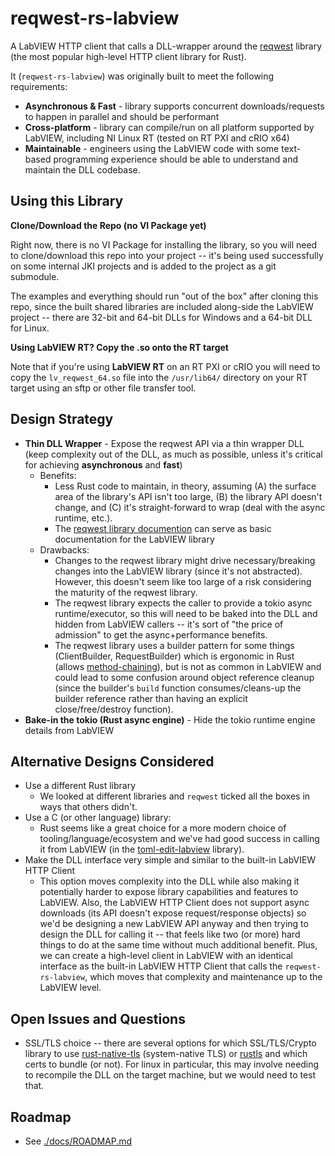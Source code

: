 # reqwest-rs-labview

A LabVIEW HTTP client that calls a DLL-wrapper around the [reqwest](https://crates.io/crates/reqwest) library (the most popular high-level HTTP client library for Rust).

It (`reqwest-rs-labview`) was originally built to meet the following requirements:

- **Asynchronous & Fast** - library supports concurrent downloads/requests to happen in parallel and should be performant
- **Cross-platform** - library can compile/run on all platform supported by LabVIEW, including NI Linux RT (tested on RT PXI and cRIO x64)
- **Maintainable** - engineers using the LabVIEW code with some text-based programming experience should be able to understand and maintain the DLL codebase.

## Using this Library

**Clone/Download the Repo (no VI Package yet)**

Right now, there is no VI Package for installing the library, so you will need to clone/download this repo into your project -- it's being used successfully on some internal JKI projects and is added to the project as a git submodule.

The examples and everything should run "out of the box" after cloning this repo, since the built shared libraries are included along-side the LabVIEW project -- there are 32-bit and 64-bit DLLs for Windows and a 64-bit DLL for Linux.

**Using LabVIEW RT? Copy the .so onto the RT target**

Note that if you're using **LabVIEW RT** on an RT PXI or cRIO you will need to copy the `lv_reqwest_64.so` file into the `/usr/lib64/` directory on your RT target using an sftp or other file transfer tool.

## Design Strategy

- **Thin DLL Wrapper** - Expose the reqwest API via a thin wrapper DLL (keep complexity out of the DLL, as much as possible, unless it's critical for achieving **asynchronous** and **fast**)
  - Benefits:
    - Less Rust code to maintain, in theory, assuming (A) the surface area of the library's API isn't too large, (B) the library API doesn't change, and (C) it's straight-forward to wrap (deal with the async runtime, etc.).  
    - The [reqwest library documention](https://docs.rs/reqwest/latest/reqwest/) can serve as basic documentation for the LabVIEW library
  - Drawbacks:
    - Changes to the reqwest library might drive necessary/breaking changes into the LabVIEW library (since it's not abstracted). However, this doesn't seem like too large of a risk considering the maturity of the reqwest library.
    - The reqwest library expects the caller to provide a tokio async runtime/executor, so this will need to be baked into the DLL and hidden from LabVIEW callers -- it's sort of "the price of admission" to get the async+performance benefits.
    - The reqwest library uses a builder pattern for some things (ClientBuilder, RequestBuilder) which is ergonomic in Rust (allows [method-chaining](https://doc.rust-lang.org/book/ch17-01-futures-and-syntax.html?highlight=chaining#listing-17-2)), but is not as common in LabVIEW and could lead to some confusion around object reference cleanup (since the builder's `build` function consumes/cleans-up the builder reference rather than having an explicit close/free/destroy function).
- **Bake-in the tokio (Rust async engine)** - Hide the tokio runtime engine details from LabVIEW

## Alternative Designs Considered

- Use a different Rust library
  - We looked at different libraries and `reqwest` ticked all the boxes in ways that others didn't.
- Use a C (or other language) library:
  - Rust seems like a great choice for a more modern choice of tooling/language/ecosystem and we've had good success in calling it from LabVIEW (in the [toml-edit-labview](https://github.com/JKISoftware/toml-edit-labview) library).
- Make the DLL interface very simple and similar to the built-in LabVIEW HTTP Client
  - This option moves complexity into the DLL while also making it potentially harder to expose library capabilities and features to LabVIEW. Also, the LabVIEW HTTP Client does not support async downloads (its API doesn't expose request/response objects) so we'd be designing a new LabVIEW API anyway and then trying to design the DLL for calling it -- that feels like two (or more) hard things to do at the same time without much additional benefit.  Plus, we can create a high-level client in LabVIEW with an identical interface as the built-in LabVIEW HTTP Client that calls the `reqwest-rs-labview`, which moves that complexity and maintenance up to the LabVIEW level.

## Open Issues and Questions

- SSL/TLS choice -- there are several options for which SSL/TLS/Crypto library to use [rust-native-tls](https://github.com/sfackler/rust-native-tls) (system-native TLS) or [rustls](https://github.com/rustls/rustls) and which certs to bundle (or not).  For linux in particular, this may involve needing to recompile the DLL on the target machine, but we would need to test that.

## Roadmap

- See [./docs/ROADMAP.md](docs/ROADMAP.md)

